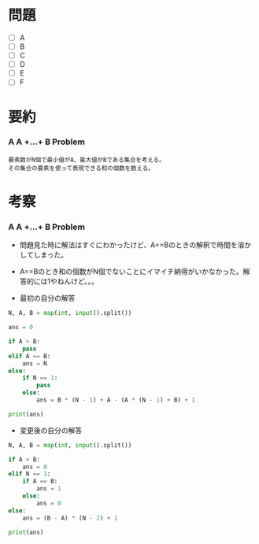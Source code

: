 # 問題
* [ ] A
* [ ] B
* [ ] C
* [ ] D
* [ ] E
* [ ] F

# 要約
### A A +...+ B Problem
```text
要素数がN個で最小値がA、最大値がBである集合を考える。
その集合の要素を使って表現できる和の個数を数える。
```

# 考察
### A A +...+ B Problem
- 問題見た時に解法はすぐにわかったけど、A==Bのときの解釈で時間を溶かしてしまった。
- A==Bのとき和の個数がN個でないことにイマイチ納得がいかなかった。解答的には1やねんけど。。。

- 最初の自分の解答
```python
N, A, B = map(int, input().split())

ans = 0

if A > B:
    pass
elif A == B:
    ans = N
else:
    if N == 1:
        pass
    else:
        ans = B * (N - 1) + A - (A * (N - 1) + B) + 1

print(ans)
```

- 変更後の自分の解答
```python
N, A, B = map(int, input().split())

if A > B:
    ans = 0
elif N == 1:
    if A == B:
        ans = 1
    else:
        ans = 0
else:
    ans = (B - A) * (N - 2) + 1

print(ans)
```
